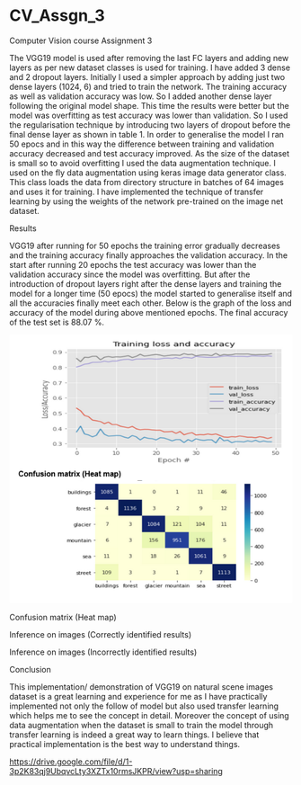 # CV_Assgn_3

Computer Vision course Assignment 3

The VGG19 model is used after removing the last FC layers and adding new layers as per new dataset classes is used for training. I have added 3 dense and 2 dropout layers. Initially I used a simpler approach by adding just two dense layers (1024, 6) and tried to train the network. The training accuracy as well as validation accuracy was low. So I added another dense layer following the original model shape. This time the results were better but the model was overfitting as test accuracy was lower than validation. So I used the regularisation technique by introducing two layers of dropout before the final dense layer as shown in table 1. In order to generalise the model I ran 50 epocs and in this way the difference between training and validation accuracy decreased and test accuracy improved. As the size of the dataset is small so to avoid overfitting I used the data augmentation technique. I used on the fly data augmentation using keras image data generator class. This class loads the data from directory structure in batches of 64 images and uses it for training. I have implemented the technique of transfer learning by using the weights of the network pre-trained on the image net dataset.



Results

VGG19 after running for 50 epochs the training error gradually decreases and the training accuracy finally approaches the validation accuracy. In the start after running 20 epochs the test accuracy was lower than the validation accuracy since the model was overfitting. But after the introduction of dropout layers right after the dense layers and training the model for a longer time (50 epocs) the model started to generalise itself and all the accuracies finally meet each other. Below is the graph of the loss and accuracy of the model during above mentioned epochs. The final accuracy of the test set is 88.07 %.

![Image 1](https://github.com/Mansoor211/CV_Assgn_3/blob/master/images/confussion.png?raw=true "Title")

Confusion matrix (Heat map)

Inference on images (Correctly identified results)







Inference on images (Incorrectly identified results)





Conclusion

This implementation/ demonstration of VGG19 on natural scene images dataset is a great learning and experience for me as I have practically implemented not only the follow of model but also used transfer learning which helps me to see the concept in detail. Moreover the concept of using data augmentation when the dataset is small to train the model through transfer learning is indeed a great way to learn things. I believe that practical implementation is the best way to understand things. 


https://drive.google.com/file/d/1-3p2K83qj9UbqvcLty3XZTx10rmsJKPR/view?usp=sharing
